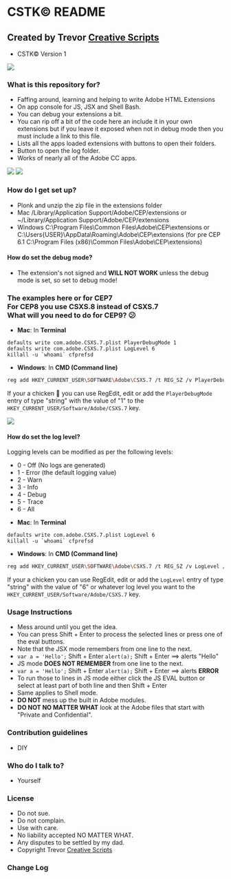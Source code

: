 # CSTK© README #
## Created by Trevor [Creative Scripts](https://creative-scripts.com) ##

* CSTK© Version 1

![][consoleGif]

### What is this repository for? ###

* Faffing around, learning and helping to write Adobe HTML Extensions
* On app console for JS, JSX and Shell Bash.
* You can debug your extensions a bit.
* You can rip off a bit of the code here an include it in your own extensions but if you leave it exposed when not in debug mode then you must include a link to this file.
* Lists all the apps loaded extensions with buttons to open their folders.
* Button to open the log folder.
* Works of nearly all of the Adobe CC apps.

![][console]
![][extensions]

### How do I get set up? ###

* Plonk and unzip the zip file in the extensions folder
* Mac /Library/Application Support/Adobe/CEP/extensions or ~/Library/Application Support/Adobe/CEP/extensions
* Windows C:\Program Files\Common Files\Adobe\CEP\extensions or C:\Users\{USER}\AppData\Roaming\Adobe\CEP\extensions (for pre CEP 6.1 C:\Program Files (x86)\Common Files\Adobe\CEP\extensions)

#### How do set the debug mode? ####
* The extension's not signed and **WILL NOT WORK** unless the debug mode is set, so set to debug mode!
### The examples here or for CEP7<br>For CEP8 you use CSXS.8 instead of CSXS.7<br>What will you need to do for CEP9? 😕
* **Mac**: In **Terminal**
````Shell
defaults write com.adobe.CSXS.7.plist PlayerDebugMode 1
defaults write com.adobe.CSXS.7.plist LogLevel 6
killall -u `whoami` cfprefsd
````
* **Windows**: In **CMD (Command line)**
```` bash
reg add HKEY_CURRENT_USER\SOFTWARE\Adobe\CSXS.7 /t REG_SZ /v PlayerDebugMode /d 1 /f
````
If your a chicken 🐔 you can use RegEdit, edit or add the `PlayerDebugMode` entry of type "string" with the value of "1" to the `HKEY_CURRENT_USER/Software/Adobe/CSXS.7` key.

![][regedit]

#### How do set the log level? ####

Logging levels can be modified as per the following levels:
+ 0 - Off (No logs are generated)
+ 1 - Error (the default logging value)
+ 2 - Warn
+ 3 - Info
+ 4 - Debug
+ 5 - Trace
+ 6 - All

* **Mac**: In **Terminal**
````Shell
defaults write com.adobe.CSXS.7.plist LogLevel 6
killall -u `whoami` cfprefsd
````
* **Windows**: In **CMD (Command line)**
```` bash
reg add HKEY_CURRENT_USER\SOFTWARE\Adobe\CSXS.7 /t REG_SZ /v LogLevel /d 6 /f
````
If your a chicken you can use RegEdit, edit or add the `LogLevel` entry of type "string" with the value of "6" or whatever log level you want to the `HKEY_CURRENT_USER/Software/Adobe/CSXS.7` key.

### Usage Instructions ###

* Mess around until you get the idea.
* You can press Shift + Enter to process the selected lines or press one of the eval buttons.
* Note that the JSX mode remembers from one line to the next.
* `var a = 'Hello';` Shift + Enter `alert(a);` Shift + Enter ==> alerts "Hello"
* JS mode **DOES NOT REMEMBER** from one line to the next.
* `var a = 'Hello';` Shift + Enter `alert(a);` Shift + Enter ==> alerts **ERROR**
* To run those to lines in JS mode either click the JS EVAL button or select at least part of both line and then Shift + Enter
* Same applies to Shell mode.
* **DO NOT** mess up the built in Adobe modules.
* **DO NOT NO MATTER WHAT** look at the Adobe files that start with "Private and Confidential".

### Contribution guidelines ###

* DIY

### Who do I talk to? ###

* Yourself

### License ###

* Do not sue.
* Do not complain.
* Use with care.
* No liability accepted NO MATTER WHAT.
* Any disputes to be settled by my dad.
* Copyright Trevor [Creative Scripts](https://creative-scripts.com)

### Change Log ###



[regedit]: https://content.screencast.com/users/dtrevor1/folders/Snagit/media/06f14ee3-fa9c-411e-85bf-dce61c8ec9bd/regedit_small.png
[consoleGif]: http://creative-scripts.com/wp-content/uploads/2017/09/CSTK-GIF.gif

[console]: https://content.screencast.com/users/dtrevor1/folders/Snagit/media/09b3efde-0bd3-4dc1-8b00-331f28c81398/CSTK%20Console.png
[extensions]: https://content.screencast.com/users/dtrevor1/folders/Snagit/media/bfd23e15-486f-4ce9-819c-e0aaf2c445e3/All%20extensions.png